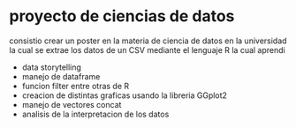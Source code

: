 # proyecto de ciencias de datos
consistio  crear un poster en la  materia de ciencia de datos en la universidad
la cual se extrae los datos de un CSV mediante el lenguaje R la cual aprendi

- data storytelling
- manejo de dataframe
- funcion filter entre otras de R
- creacion de distintas graficas usando la libreria GGplot2
- manejo de vectores concat
- analisis de la interpretacion de los datos 
